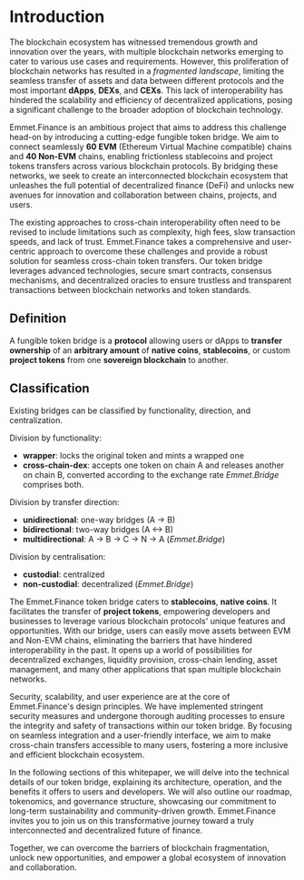 # Introduction

The blockchain ecosystem has witnessed tremendous growth and innovation over the years, with multiple blockchain networks emerging to cater to various use cases and requirements. However, this proliferation of blockchain networks has resulted in a *fragmented landscape*, limiting the seamless transfer of assets and data between different protocols and the most important **dApps**, **DEXs**, and **CEXs**. This lack of interoperability has hindered the scalability and efficiency of decentralized applications, posing a significant challenge to the broader adoption of blockchain technology.

Emmet.Finance is an ambitious project that aims to address this challenge head-on by introducing a cutting-edge fungible token bridge. We aim to connect seamlessly **60 EVM** (Ethereum Virtual Machine compatible) chains and **40 Non-EVM** chains, enabling frictionless stablecoins and project tokens transfers across various blockchain protocols. By bridging these networks, we seek to create an interconnected blockchain ecosystem that unleashes the full potential of decentralized finance (DeFi) and unlocks new avenues for innovation and collaboration between chains, projects, and users.

The existing approaches to cross-chain interoperability often need to be revised to include limitations such as complexity, high fees, slow transaction speeds, and lack of trust. Emmet.Finance takes a comprehensive and user-centric approach to overcome these challenges and provide a robust solution for seamless cross-chain token transfers. Our token bridge leverages advanced technologies, secure smart contracts, consensus mechanisms, and decentralized oracles to ensure trustless and transparent transactions between blockchain networks and token standards.

## Definition

A fungible token bridge is a **protocol** allowing users or dApps to **transfer ownership** of an **arbitrary amount** of **native coins**, **stablecoins**, or custom **project tokens** from one **sovereign blockchain** to another.

## Classification

Existing bridges can be classified by functionality, direction, and centralization.

Division by functionality:

+ **wrapper**: locks the original token and mints a wrapped one
+ **cross-chain-dex**: accepts one token on chain A and releases another on chain B, converted according to the exchange rate
$Emmet.Bridge$ comprises both.

Division by transfer direction:

+ **unidirectional**: one-way bridges (A -> B)
+ **bidirectional**: two-way bridges (A <-> B)
+ **multidirectional**: A -> B -> C -> N -> A ($Emmet.Bridge$)

Division by centralisation:

+ **custodial**: centralized
+ **non-custodial**: decentralized ($Emmet.Bridge$)


The Emmet.Finance token bridge caters to **stablecoins**, **native coins**. It facilitates the transfer of **project tokens**, empowering developers and businesses to leverage various blockchain protocols' unique features and opportunities. With our bridge, users can easily move assets between EVM and Non-EVM chains, eliminating the barriers that have hindered interoperability in the past. It opens up a world of possibilities for decentralized exchanges, liquidity provision, cross-chain lending, asset management, and many other applications that span multiple blockchain networks.

Security, scalability, and user experience are at the core of Emmet.Finance's design principles. We have implemented stringent security measures and undergone thorough auditing processes to ensure the integrity and safety of transactions within our token bridge. By focusing on seamless integration and a user-friendly interface, we aim to make cross-chain transfers accessible to many users, fostering a more inclusive and efficient blockchain ecosystem.

In the following sections of this whitepaper, we will delve into the technical details of our token bridge, explaining its architecture, operation, and the benefits it offers to users and developers. We will also outline our roadmap, tokenomics, and governance structure, showcasing our commitment to long-term sustainability and community-driven growth.
Emmet.Finance invites you to join us on this transformative journey toward a truly interconnected and decentralized future of finance.

Together, we can overcome the barriers of blockchain fragmentation, unlock new opportunities, and empower a global ecosystem of innovation and collaboration.
